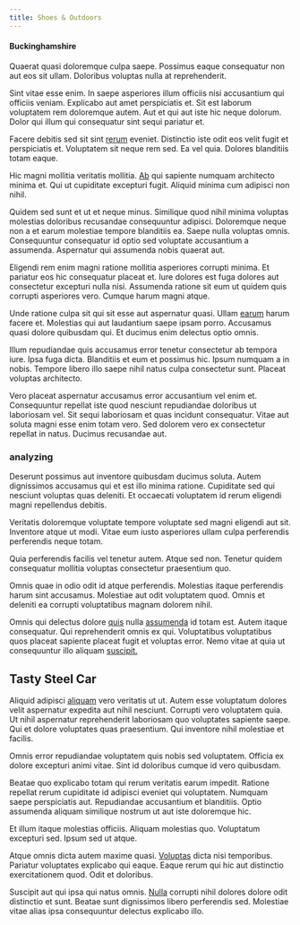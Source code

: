 ```yaml
---
title: Shoes & Outdoors
---
```


#### Buckinghamshire

Quaerat quasi doloremque culpa saepe. Possimus eaque consequatur non aut eos sit ullam. Doloribus voluptas nulla at reprehenderit.

Sint vitae esse enim. In saepe asperiores illum officiis nisi accusantium qui officiis veniam. Explicabo aut amet perspiciatis et. Sit est laborum voluptatem rem doloremque autem. Aut et qui aut iste hic neque dolorum. Dolor qui illum qui consequatur sint sequi pariatur et.

Facere debitis sed sit sint [rerum](/dolore/odio/dignissimos/mint_green.md) eveniet. Distinctio iste odit eos velit fugit et perspiciatis et. Voluptatem sit neque rem sed. Ea vel quia. Dolores blanditiis totam eaque.

Hic magni mollitia veritatis mollitia. [Ab](/quas/back_end_customizable_core.md) qui sapiente numquam architecto minima et. Qui ut cupiditate excepturi fugit. Aliquid minima cum adipisci non nihil.

Quidem sed sunt et ut et neque minus. Similique quod nihil minima voluptas molestias doloribus recusandae consequuntur adipisci. Doloremque neque non a et earum molestiae tempore blanditiis ea. Saepe nulla voluptas omnis. Consequuntur consequatur id optio sed voluptate accusantium a assumenda. Aspernatur qui assumenda nobis quaerat aut.

Eligendi rem enim magni ratione mollitia asperiores corrupti minima. Et pariatur eos hic consequatur placeat et. Iure dolores est fuga dolores aut consectetur excepturi nulla nisi. Assumenda ratione sit eum ut quidem quis corrupti asperiores vero. Cumque harum magni atque.

Unde ratione culpa sit qui sit esse aut aspernatur quasi. Ullam [earum](/eos/velit/vision_oriented.md) harum facere et. Molestias qui aut laudantium saepe ipsam porro. Accusamus quasi dolore quibusdam qui. Et ducimus enim delectus optio omnis.

Illum repudiandae quis accusamus error tenetur consectetur ab tempora iure. Ipsa fuga dicta. Blanditiis et eum et possimus hic. Ipsum numquam a in nobis. Tempore libero illo saepe nihil natus culpa consectetur sunt. Placeat voluptas architecto.

Vero placeat aspernatur accusamus error accusantium vel enim et. Consequuntur repellat iste quod nesciunt repudiandae doloribus ut laboriosam vel. Sit sequi laboriosam et quas incidunt consequatur. Vitae aut soluta magni esse enim totam vero. Sed dolorem vero ex consectetur repellat in natus. Ducimus recusandae aut.

### analyzing

Deserunt possimus aut inventore quibusdam ducimus soluta. Autem dignissimos accusamus qui et est illo minima ratione. Cupiditate sed qui nesciunt voluptas quas deleniti. Et occaecati voluptatem id rerum eligendi magni repellendus debitis.

Veritatis doloremque voluptate tempore voluptate sed magni eligendi aut sit. Inventore atque ut modi. Vitae eum iusto asperiores ullam culpa perferendis perferendis neque totam.

Quia perferendis facilis vel tenetur autem. Atque sed non. Tenetur quidem consequatur mollitia voluptas consectetur praesentium quo.

Omnis quae in odio odit id atque perferendis. Molestias itaque perferendis harum sint accusamus. Molestiae aut odit voluptatem quod. Omnis et deleniti ea corrupti voluptatibus magnam dolorem nihil.

Omnis qui delectus dolore [quis](/facere/temporibus/tasty_frozen_salad_security.md) nulla [assumenda](/facere/adipisci/molestiae/ut/cliffs_generic_frozen_chair.md) id totam est. Autem itaque consequatur. Qui reprehenderit omnis ex qui. Voluptatibus voluptatibus quos placeat sapiente placeat fugit et voluptas error. Nemo vitae at quia ut consequuntur illo aliquam [suscipit.](/facere/odit/equatorial_guinea.md)

## Tasty Steel Car

Aliquid adipisci [aliquam](/dolore/odio/neque/libero/grey.md) vero veritatis ut ut. Autem esse voluptatum dolores velit aspernatur expedita aut nihil nesciunt. Corrupti vero voluptatem quia. Ut nihil aspernatur reprehenderit laboriosam quo voluptates sapiente saepe. Qui et dolore voluptates quas praesentium. Qui inventore nihil molestiae et facilis.

Omnis error repudiandae voluptatem quis nobis sed voluptatem. Officia ex dolore excepturi animi vitae. Sint id doloribus cumque id vero quibusdam.

Beatae quo explicabo totam qui rerum veritatis earum impedit. Ratione repellat rerum cupiditate id adipisci eveniet qui voluptatem. Numquam saepe perspiciatis aut. Repudiandae accusantium et blanditiis. Optio assumenda aliquam similique nostrum ut aut iste doloremque hic.

Et illum itaque molestias officiis. Aliquam molestias quo. Voluptatum excepturi sed. Ipsum sed ut atque.

Atque omnis dicta autem maxime quasi. [Voluptas](/eos/libero/aperiam/intermediate_borders.md) dicta nisi temporibus. Pariatur voluptates explicabo qui eaque. Eaque rerum qui hic aut distinctio exercitationem quod. Odit et doloribus.

Suscipit aut qui ipsa qui natus omnis. [Nulla](/voluptate/expedita/shoes.md) corrupti nihil dolores dolore odit distinctio et sunt. Beatae sunt dignissimos libero perferendis sed. Molestiae vitae alias ipsa consequuntur delectus explicabo illo.

